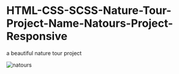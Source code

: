 # HTML-CSS-SCSS-Nature-Tour-Project-Name-Natours-Project-Responsive

a beautiful nature tour project

![natours](https://user-images.githubusercontent.com/114237174/206858909-cca4c126-2fb5-4543-9753-1acda518f1c7.png)
